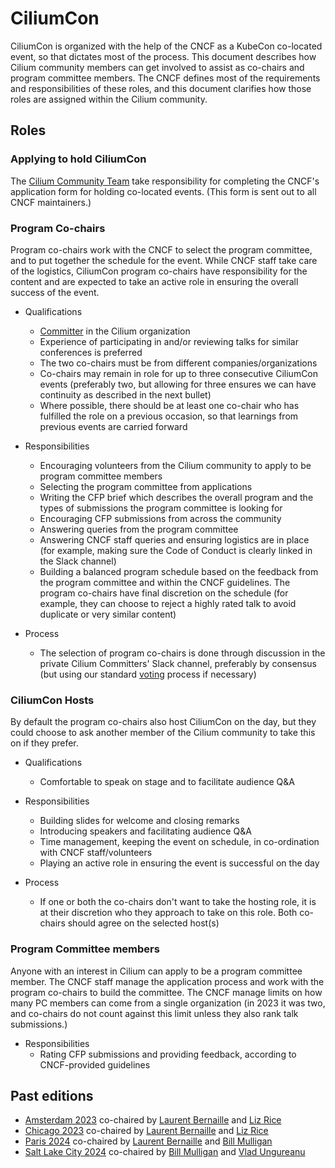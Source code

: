 # CiliumCon

CiliumCon is organized with the help of the CNCF as a KubeCon co-located event,
so that dictates most of the process. This document describes how
Cilium community members can get involved to assist as co-chairs and program committee
members. The CNCF defines most of the requirements and responsibilities of these
roles, and this document clarifies how those roles are assigned within the
Cilium community.

## Roles

### Applying to hold CiliumCon

The [Cilium Community
Team](https://github.com/cilium/community/blob/main/CONTRIBUTOR-ROLES.md#community-team)
take responsibility for completing the CNCF's application form for holding
co-located events. (This form is sent out to all CNCF maintainers.)

### Program Co-chairs

Program co-chairs work with the CNCF to select the program committee, and
to put together the schedule for the event. While CNCF staff take care of the
logistics, CiliumCon program co-chairs have responsibility for the content and
are expected to take an active role in ensuring the overall success of the event.

* Qualifications
  * [Committer](https://github.com/cilium/community/blob/main/CONTRIBUTOR-LADDER.md#committer)
    in the Cilium organization
  * Experience of participating in and/or reviewing talks for similar conferences is preferred
  * The two co-chairs must be from different companies/organizations
  * Co-chairs may remain in role for up to three consecutive CiliumCon events (preferably
    two, but allowing for three ensures we can have continuity as described in
    the next bullet)
  * Where possible, there should be at least one co-chair who has fulfilled the
    role on a previous occasion, so that learnings from previous events are
    carried forward

* Responsibilities
  * Encouraging volunteers from the Cilium community to apply to be program
    committee members
  * Selecting the program committee from applications
  * Writing the CFP brief which describes the overall program and the types of
    submissions the program committee is looking for
  * Encouraging CFP submissions from across the community
  * Answering queries from the program committee
  * Answering CNCF staff queries and ensuring logistics are in place (for
    example, making sure the Code of Conduct is clearly linked in the Slack
    channel)
  * Building a balanced program schedule based on the feedback from the program
    committee and within the CNCF guidelines. The program co-chairs have final
    discretion on the schedule (for example, they can choose to reject a highly
    rated talk to avoid duplicate or very similar content)
  
* Process
  * The selection of program co-chairs is done through discussion in the private
    Cilium Committers' Slack channel, preferably by consensus (but using our
    standard
    [voting](https://github.com/cilium/community/blob/main/GOVERNANCE.md#voting)
    process if necessary) 

### CiliumCon Hosts

By default the program co-chairs also host CiliumCon on the day, but they could
choose to ask another member of the Cilium community to take this on if they
prefer.

* Qualifications
  * Comfortable to speak on stage and to facilitate audience Q&A

* Responsibilities
  * Building slides for welcome and closing remarks
  * Introducing speakers and facilitating audience Q&A
  * Time management, keeping the event on schedule, in co-ordination with CNCF
    staff/volunteers
  * Playing an active role in ensuring the event is successful on the day

* Process
  * If one or both the co-chairs don't want to take the hosting role, it is at
    their discretion who they approach to take on this role. Both co-chairs
    should agree on the selected host(s)

### Program Committee members

Anyone with an interest in Cilium can apply to be a program committee member.
The CNCF staff manage the application process and work with the program
co-chairs to build the committee. The CNCF manage limits on how many PC members
can come from a single organization (in 2023 it was two, and co-chairs do not
count against this limit unless they also rank talk submissions.)

* Responsibilities
  * Rating CFP submissions and providing feedback, according to CNCF-provided guidelines

## Past editions

* [Amsterdam
  2023](https://www.youtube.com/playlist?list=PLj6h78yzYM2Meb36FX-bKd-3fpNvtlzpE)
  co-chaired by [Laurent Bernaille](https://github.com/lbernail) and [Liz Rice](https://github.com/lizrice)
* [Chicago 2023](https://www.youtube.com/playlist?list=PLDg_GiBbAx-l7kyTSyrmVMeTwneGziVQ3) co-chaired by [Laurent Bernaille](https://github.com/lbernail) and [Liz Rice](https://github.com/lizrice)
* [Paris 2024](https://www.youtube.com/playlist?list=PLDg_GiBbAx-mMcogXm5CSjB5EjEUEPbsO) co-chaired by [Laurent Bernaille](https://github.com/lbernail) and [Bill Mulligan](https://github.com/xmulligan/xmulligan)
* [Salt Lake City 2024](https://events.linuxfoundation.org/kubecon-cloudnativecon-north-america/co-located-events/cilium-ebpf-day/) co-chaired by [Bill Mulligan](https://github.com/xmulligan/xmulligan) and [Vlad Ungureanu](https://github.com/ungureanuvladvictor)
